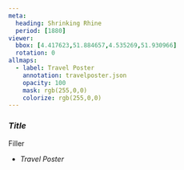 ```yaml
---
meta:
  heading: Shrinking Rhine
  period: [1880]
viewer:
  bbox: [4.417623,51.884657,4.535269,51.930966]
  rotation: 0
allmaps:
  - label: Travel Poster
    annotation: travelposter.json
    opacity: 100
    mask: rgb(255,0,0)
    colorize: rgb(255,0,0)
---
```

### _Title_

Filler

- _Travel Poster_
